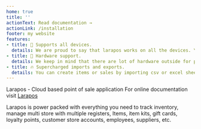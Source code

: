 ```yaml
---
home: true
title: ''
actionText: Read documentation →
actionLink: /installation
footer: my website
features:
- title: 💪 Supports all devices.
  details: We are proud to say that larapos works on all the devices. You can actually perform every task on mobiles too which you can on desktop. It supports touch screens too.
- title: 🚀 Hardware support. 
  details: We keep in mind that there are lot of hardware outside for point of sale and we tried to support all the major hardware. We have added silent printing and network printing.
- title: 🔥 Supercharged imports and exports. 
  details: You can create items or sales by importing csv or excel sheet. Templates are provided for all the imports. You can also export reports, sales, items and other modules.
---
```



Larapos - Cloud based point of sale application
For online documentation visit [Larapos](https://docs.larapos.com)

Larapos is power packed with everything you need to track inventory, manage multi store with multiple registers, Items, item kits, gift cards, loyalty points, customer store accounts, employees, suppliers, etc.
